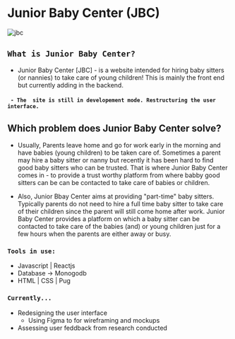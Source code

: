 #                                                      Junior Baby Center (JBC)

![jbc](https://user-images.githubusercontent.com/52781812/219882974-63c99dde-a222-4f83-bb17-0d6c8520be7f.png)

## `What is Junior Baby Center?`
- Junior Baby Center [JBC] - is a website intended for hiring baby sitters (or nannies) to take care of young children! This is mainly the front end but currently adding in the backend.
#### ` - The  site is still in developement mode. Restructuring the user interface.`

## Which problem does Junior Baby Center solve?
- Usually, Parents leave home and go for work early in the morning and have babies (young children) to be taken care of. Sometimes a parent may hire a baby sitter or nanny but recently it has been hard to find good baby sitters who can be trusted.  That is where Junior Baby Center comes in - to provide a trust worthy platform from where babby good sitters can be can be contacted to take care of babies or children.

- Also, Junior Bbay Center aims at providing "part-time" baby sitters. Typically parents do not need to hire a full time baby sitter to take care of their children since the parent will still come home after work. Junior Baby Center provides a platform on which a baby sitter can be contacted to take care of the babies (and) or young children just for a few hours when the parents are either away or busy.

### `Tools in use:`
- Javascript  | Reactjs
- Database  ->  Monogodb
- HTML | CSS | Pug



### `Currently...`
- Redesigning the user interface 
    - Using Figma to for wireframing and mockups
- Assessing user feddback from research conducted
